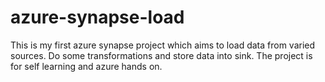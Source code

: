 # azure-synapse-load
This is my first azure synapse project which aims to load data from varied sources. Do some transformations and store data into sink. The project is for self learning and azure hands on.
